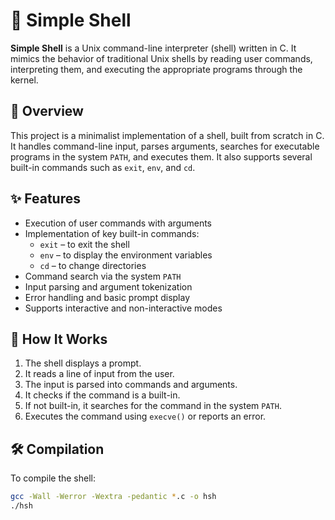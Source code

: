 # 🐚 Simple Shell

**Simple Shell** is a Unix command-line interpreter (shell) written in C. It mimics the behavior of traditional Unix shells by reading user commands, interpreting them, and executing the appropriate programs through the kernel.

## 🚀 Overview

This project is a minimalist implementation of a shell, built from scratch in C. It handles command-line input, parses arguments, searches for executable programs in the system `PATH`, and executes them. It also supports several built-in commands such as `exit`, `env`, and `cd`.

## ✨ Features

- Execution of user commands with arguments
- Implementation of key built-in commands:
  - `exit` – to exit the shell
  - `env` – to display the environment variables
  - `cd` – to change directories
- Command search via the system `PATH`
- Input parsing and argument tokenization
- Error handling and basic prompt display
- Supports interactive and non-interactive modes

## 🔧 How It Works

1. The shell displays a prompt.
2. It reads a line of input from the user.
3. The input is parsed into commands and arguments.
4. It checks if the command is a built-in.
5. If not built-in, it searches for the command in the system `PATH`.
6. Executes the command using `execve()` or reports an error.

## 🛠️ Compilation

To compile the shell:

```bash
gcc -Wall -Werror -Wextra -pedantic *.c -o hsh
./hsh
